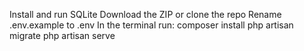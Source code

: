 Install and run SQLite
Download the ZIP or clone the repo
Rename .env.example to .env
In the terminal run:
composer install
php artisan migrate
php artisan serve

